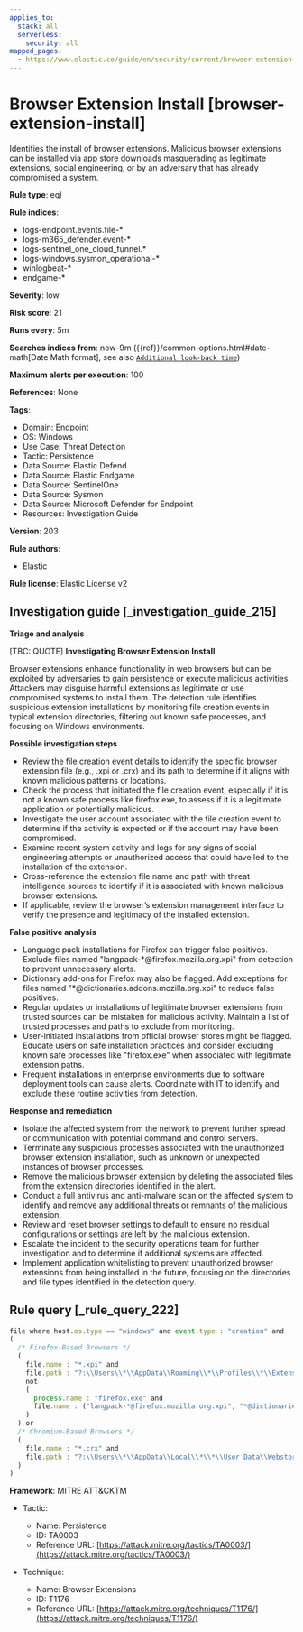 ```yaml
---
applies_to:
  stack: all
  serverless:
    security: all
mapped_pages:
  - https://www.elastic.co/guide/en/security/current/browser-extension-install.html
---
```


# Browser Extension Install [browser-extension-install]

Identifies the install of browser extensions. Malicious browser extensions can be installed via app store downloads masquerading as legitimate extensions, social engineering, or by an adversary that has already compromised a system.

**Rule type**: eql

**Rule indices**:

* logs-endpoint.events.file-*
* logs-m365_defender.event-*
* logs-sentinel_one_cloud_funnel.*
* logs-windows.sysmon_operational-*
* winlogbeat-*
* endgame-*

**Severity**: low

**Risk score**: 21

**Runs every**: 5m

**Searches indices from**: now-9m ({{ref}}/common-options.html#date-math[Date Math format], see also [`Additional look-back time`](docs-content://solutions/security/detect-and-alert/create-detection-rule.md#rule-schedule))

**Maximum alerts per execution**: 100

**References**: None

**Tags**:

* Domain: Endpoint
* OS: Windows
* Use Case: Threat Detection
* Tactic: Persistence
* Data Source: Elastic Defend
* Data Source: Elastic Endgame
* Data Source: SentinelOne
* Data Source: Sysmon
* Data Source: Microsoft Defender for Endpoint
* Resources: Investigation Guide

**Version**: 203

**Rule authors**:

* Elastic

**Rule license**: Elastic License v2

## Investigation guide [_investigation_guide_215]

**Triage and analysis**

[TBC: QUOTE]
**Investigating Browser Extension Install**

Browser extensions enhance functionality in web browsers but can be exploited by adversaries to gain persistence or execute malicious activities. Attackers may disguise harmful extensions as legitimate or use compromised systems to install them. The detection rule identifies suspicious extension installations by monitoring file creation events in typical extension directories, filtering out known safe processes, and focusing on Windows environments.

**Possible investigation steps**

* Review the file creation event details to identify the specific browser extension file (e.g., .xpi or .crx) and its path to determine if it aligns with known malicious patterns or locations.
* Check the process that initiated the file creation event, especially if it is not a known safe process like firefox.exe, to assess if it is a legitimate application or potentially malicious.
* Investigate the user account associated with the file creation event to determine if the activity is expected or if the account may have been compromised.
* Examine recent system activity and logs for any signs of social engineering attempts or unauthorized access that could have led to the installation of the extension.
* Cross-reference the extension file name and path with threat intelligence sources to identify if it is associated with known malicious browser extensions.
* If applicable, review the browser’s extension management interface to verify the presence and legitimacy of the installed extension.

**False positive analysis**

* Language pack installations for Firefox can trigger false positives. Exclude files named "langpack-*@firefox.mozilla.org.xpi" from detection to prevent unnecessary alerts.
* Dictionary add-ons for Firefox may also be flagged. Add exceptions for files named "*@dictionaries.addons.mozilla.org.xpi" to reduce false positives.
* Regular updates or installations of legitimate browser extensions from trusted sources can be mistaken for malicious activity. Maintain a list of trusted processes and paths to exclude from monitoring.
* User-initiated installations from official browser stores might be flagged. Educate users on safe installation practices and consider excluding known safe processes like "firefox.exe" when associated with legitimate extension paths.
* Frequent installations in enterprise environments due to software deployment tools can cause alerts. Coordinate with IT to identify and exclude these routine activities from detection.

**Response and remediation**

* Isolate the affected system from the network to prevent further spread or communication with potential command and control servers.
* Terminate any suspicious processes associated with the unauthorized browser extension installation, such as unknown or unexpected instances of browser processes.
* Remove the malicious browser extension by deleting the associated files from the extension directories identified in the alert.
* Conduct a full antivirus and anti-malware scan on the affected system to identify and remove any additional threats or remnants of the malicious extension.
* Review and reset browser settings to default to ensure no residual configurations or settings are left by the malicious extension.
* Escalate the incident to the security operations team for further investigation and to determine if additional systems are affected.
* Implement application whitelisting to prevent unauthorized browser extensions from being installed in the future, focusing on the directories and file types identified in the detection query.


## Rule query [_rule_query_222]

```js
file where host.os.type == "windows" and event.type : "creation" and
(
  /* Firefox-Based Browsers */
  (
    file.name : "*.xpi" and
    file.path : "?:\\Users\\*\\AppData\\Roaming\\*\\Profiles\\*\\Extensions\\*.xpi" and
    not
    (
      process.name : "firefox.exe" and
      file.name : ("langpack-*@firefox.mozilla.org.xpi", "*@dictionaries.addons.mozilla.org.xpi")
    )
  ) or
  /* Chromium-Based Browsers */
  (
    file.name : "*.crx" and
    file.path : "?:\\Users\\*\\AppData\\Local\\*\\*\\User Data\\Webstore Downloads\\*"
  )
)
```

**Framework**: MITRE ATT&CKTM

* Tactic:

    * Name: Persistence
    * ID: TA0003
    * Reference URL: [https://attack.mitre.org/tactics/TA0003/](https://attack.mitre.org/tactics/TA0003/)

* Technique:

    * Name: Browser Extensions
    * ID: T1176
    * Reference URL: [https://attack.mitre.org/techniques/T1176/](https://attack.mitre.org/techniques/T1176/)



